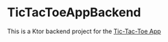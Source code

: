 # TicTacToeAppBackend

This is a Ktor backend project for the [Tic-Tac-Toe App](https://github.com/ilya-shevtsov/TicTacToeApp/blob/master/README.md)

